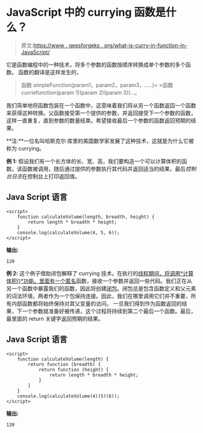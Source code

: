 # JavaScript 中的 currying 函数是什么？

> 原文:[https://www . geesforgeks . org/what-is-curry-in-function-in-JavaScript/](https://www.geeksforgeeks.org/what-is-currying-function-in-javascript/)

它是函数编程中的一种技术，将多个参数的函数按顺序转换成单个参数的多个函数。
函数的翻译是这样发生的，

> 函数 simpleFunction(param1，param2，param3，…..)= >函数 curriefunction(param 1)(param 2)(param 3)(…。

我们简单地将函数包装在一个函数中，这意味着我们将从另一个函数返回一个函数来获得这种转换。父函数接受第一个提供的参数，并返回接受下一个参数的函数，这样一直重复，直到参数的数量结束。希望接收最后一个参数的函数返回预期的结果。

**注:**一位名叫哈斯克尔·库里的美国数学家发展了这种技术，这就是为什么它被称为 currying。

**例 1:** 假设我们有一个长方体的长、宽、高，我们要构造一个可以计算体积的函数。该函数被调用，随后通过提供的参数执行其代码并返回适当的结果，最后*控制台日志*在控制台上打印返回值。

## Java Script 语言

```
<script>
    function calculateVolume(length, breadth, height) {
        return length * breadth * height;
    }
    console.log(calculateVolume(4, 5, 6));
</script>
```

**输出:**

```
120
```

**例 2:** 这个例子借助闭包解释了 currying 技术。在执行的[线程期间，将调用*计算体积()*功能。里面有一个](https://www.geeksforgeeks.org/javascript-code-execution/)[匿名](https://www.geeksforgeeks.org/javascript-anonymous-functions/)函数，接收一个参数并返回一些代码。我们正在从另一个函数中暴露我们的函数，因此将创建[闭包](https://www.geeksforgeeks.org/closure-in-javascript/)。闭包总是包含函数定义和父元素的词法环境，两者作为一个包保持连接。因此，我们在哪里调用它们并不重要，所有内部函数都将始终保持对其父变量的访问。
一旦我们得到作为函数返回的结果，下一个参数就准备好被传递，这个过程将持续到第二个最后一个函数。最后，最里面的 return 关键字返回预期的结果。

## Java Script 语言

```
<script>
    function calculateVolume(length) {
        return function (breadth) {
            return function (height) {
                return length * breadth * height;
            }
        }
    }
    console.log(calculateVolume(4)(5)(6));
</script>
```

**输出:**

```
120
```